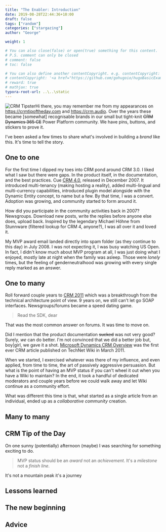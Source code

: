 ```yaml
---
title: "The Enabler: Introduction"
date: 2019-08-28T22:44:36+10:00
draft: false
tags: ["random"]
categories: ["stargazing"]
author: "George"

weight: 1

# You can also close(false) or open(true) something for this content.
# P.S. comment can only be closed
# comment: false
# toc: false

# You can also define another contentCopyright. e.g. contentCopyright: "This is another copyright."
# contentCopyright: '<a href="https://github.com/gohugoio/hugoBasicExample" rel="noopener" target="_blank">See origin</a>'
# reward: true
# mathjax: true
typora-root-url: ..\..\static
---
```


![CRM Tipster](/img/tip64.png#floatright)Hi there, you may remember me from my appearances on https://crmtipoftheday.com and https://crm.audio. Over the years these became [somewhat] recognisable brands in our small but tight-knit ~~CRM~~ ~~Dynamics 365 CE~~ Power Platform community. We have pins, buttons, and stickers to prove it.

I've been asked a few times to share what's involved in building a *brand* like this. It's time to tell the story.

<!--more-->

## One to one

For the first time I dipped my toes into CRM pond around CRM 3.0. I liked what I saw but there were gaps. In the product itself, in the documentation, and the best practices. Cue [CRM 4.0](https://en.wikipedia.org/wiki/Microsoft_Dynamics_CRM#Microsoft_Dynamics_CRM_4.0.0 "CRM 4.0 History on Wikipedia"), released in December 2007. It introduced multi-tenancy (making hosting a reality), added multi-lingual and multi-currency capabilities, introduced plugin model alongside with the Dynamic Entity concept, to name but a few. By that time, I was a convert. Adoption was growing, and community started to form around it. 

How did you participate in the community activities back in 2007? Newsgroups. Download new posts, write the replies before anyone else does, upload back. Inspired by the legendary Michael Höhne from Stunnware (filtered lookup for CRM 4, anyone?), I was all over it and loved it.

My MVP award email landed directly into spam folder (as they continue to this day) in July 2008. I was not expecting it, I was busy watching US Open. In fact, I didn't know much about MVP program at all, I was just doing what I enjoyed, mostly late at night when the family was asleep. Those were *lonely* times, but the feeling of genderneutralhood was growing with every single reply marked as an answer. 

## One to many

Roll forward couple years to [CRM 2011](https://en.wikipedia.org/wiki/Microsoft_Dynamics_CRM#Microsoft_Dynamics_CRM_2011 "CRM 2011 on Wikipedia") which was a breakthrough from the technical architecture point of view. 9 years on, we still can't let go SOAP interfaces. Newsgroups/forums became a speed dating game.

> Read the SDK, dear

That was the most common answer on forums. It was time to move on. 

Did I mention that the product documentation ~~sucked~~ was not very good? Surely, *we* can do better. I'm not convinced that we did a better job but, boy|girl, we gave it a shot. [Microsoft Dynamics CRM Overview](http://social.technet.microsoft.com/wiki/contents/articles/microsoft-dynamics-crm-overview.aspx) was the first ever CRM article published on TechNet Wiki in March 2011. 

When we started, I exercised whatever was there of my influence, and even applied, from time to time, the art of passively aggressive persuasion. But what is the point of having an MVP status if you can't wheel it out when you have a Wiki to maintain? In the end, it took a handful of dedicated moderators and couple years before we could walk away and let Wiki continue as a community effort.

What was different this time is that, what started as a single article from an individual, ended up as a *collaborative community* creation. 

## Many to many



## CRM Tip of the Day

On one sunny (potentially) afternoon (maybe) I was searching for something exciting to do. 



> MVP status should be an *award* not an *achievement*. It's a *milestone* not a *finish line*.

It's not a mountain peak it's a journey

## Lessons learned



## The new beginning

## Advice





